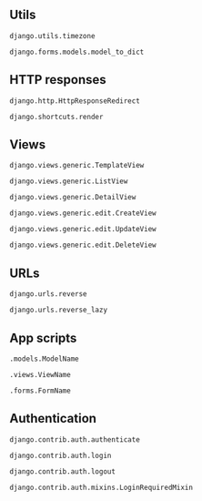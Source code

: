 ## Utils
`django.utils.timezone`

`django.forms.models.model_to_dict`

## HTTP responses
`django.http.HttpResponseRedirect`

`django.shortcuts.render`

## Views
`django.views.generic.TemplateView`

`django.views.generic.ListView`

`django.views.generic.DetailView`

`django.views.generic.edit.CreateView`

`django.views.generic.edit.UpdateView`

`django.views.generic.edit.DeleteView`

## URLs
`django.urls.reverse`

`django.urls.reverse_lazy`

## App scripts
`.models.ModelName`

`.views.ViewName`

`.forms.FormName`

## Authentication
`django.contrib.auth.authenticate`

`django.contrib.auth.login`

`django.contrib.auth.logout`

`django.contrib.auth.mixins.LoginRequiredMixin`
